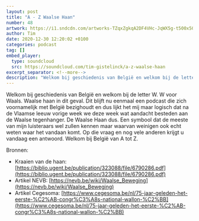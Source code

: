 ```yaml
---
layout: post
title: "A - Z Waalse Haan"
number: 48
artwork: https://i1.sndcdn.com/artworks-TZqxZgkqA2DF4VHc-JqWX5g-t500x500.jpg
author: Tim
date: 2020-12-30 12:20:02 +0100
categories: podcast
tag: []
embed_player:
  type: soundcloud
  src: https://soundcloud.com/tim-gistelinck/a-z-waalse-haan
excerpt_separator: <!--more-->
description: "Welkom bij geschiedenis van België en welkom bij de letter W."
---
```

Welkom bij geschiedenis van België en welkom bij de letter W. W voor Waals. Waalse haan in dit geval. Dit blijft nu eenmaal een podcast die zich voornamelijk met België bezighoudt en dus lijkt het mij maar logisch dat na de Vlaamse leeuw vorige week we deze week wat aandacht besteden aan de Waalse tegenhanger. De Waalse Haan dus. Een symbool dat de meeste van mijn luisteraars wel zullen kennen maar waarvan weinigen ook echt weten waar het vandaan komt. Op die vraag en nog vele anderen krijgt u vandaag een antwoord. Welkom bij België van A tot Z.

Bronnen:
- Kraaien van de haan: [https://biblio.ugent.be/publication/323088/file/6790286.pdf](https://biblio.ugent.be/publication/323088/file/6790286.pdf)
- Artikel NEVB: [https://nevb.be/wiki/Waalse_Beweging](https://nevb.be/wiki/Waalse_Beweging)
- Artikel Cegesoma: [https://www.cegesoma.be/nl/75-jaar-geleden-het-eerste-%C2%AB-congr%C3%A8s-national-wallon-%C2%BB](https://www.cegesoma.be/nl/75-jaar-geleden-het-eerste-%C2%AB-congr%C3%A8s-national-wallon-%C2%BB)